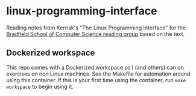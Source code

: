 # linux-programming-interface
Reading notes from Kerrisk's "The Linux Programming Interface" for the
[Bradfield School of Computer Science reading group]() based on the text.

## Dockerized workspace
This repo comes with a Dockerized workspace so I (and others) can on exercises
on non Linux machines. See the Makefile for automation around using this container.
If this is your first time using the container, run `make workspace` to begin using it.
